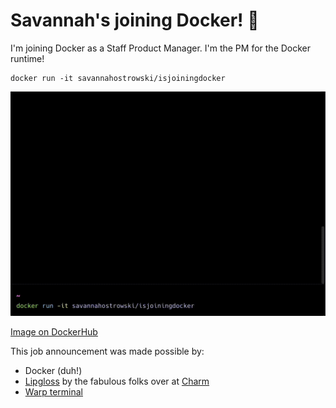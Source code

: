 # Savannah's joining Docker! 🐳

I'm joining Docker as a Staff Product Manager. I'm the PM for the Docker runtime!

```docker
docker run -it savannahostrowski/isjoiningdocker
```

![](Docker.gif)

[Image on DockerHub](https://hub.docker.com/repository/docker/savannahostrowski/isjoiningdocker/general)

This job announcement was made possible by:
- Docker (duh!)
- [Lipgloss](https://github.com/charmbracelet/lipgloss) by the fabulous folks over at [Charm](https://charm.sh/)
- [Warp terminal](https://www.warp.dev/)

